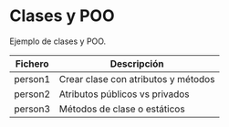 
# Clases y POO

Ejemplo de clases y POO.

| Fichero | Descripción |
| ------- | ----------- |
| person1 | Crear clase con atributos y métodos |
| person2 | Atributos públicos vs privados |
| person3 | Métodos de clase o estáticos |
